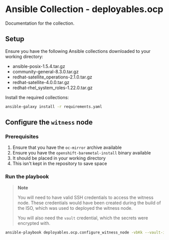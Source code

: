 # Ansible Collection - deployables.ocp

Documentation for the collection.

## Setup
Ensure you have the following Ansible collections downloaded to your working directory:
  - ansible-posix-1.5.4.tar.gz
  - community-general-8.3.0.tar.gz
  - redhat-satellite_operations-2.1.0.tar.gz
  - redhat-satellite-4.0.0.tar.gz
  - redhat-rhel_system_roles-1.22.0.tar.gz

Install the required collections:
```bash
ansible-galaxy install -r requirements.yaml
```

## Configure the `witness` node

### Prerequisites

1. Ensure that you have the `oc-mirror` archive available
1. Ensure you have the `openshift-baremetal-install` binary available
  1. It should be placed in your working directory
  1. This isn't kept in the repository to save space

### Run the playbook

> **Note**
>
> You will need to have valid SSH credentials to access the witness node.
> These credentials would have been created during the build of the ISO,
> which was used to deployed the witness node.
>
> You will also need the `vault` credential, which the secrets were
> encrypted with.

```bash
ansible-playbook deployables.ocp.configure_witness_node -vbKk --vault-id @prompt
```
